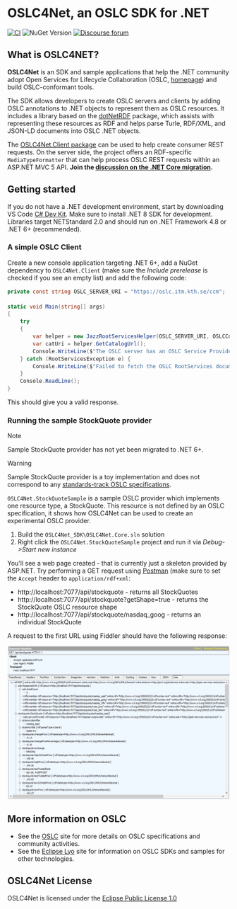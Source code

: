 # OSLC4Net, an OSLC SDK for .NET

[![CI](https://github.com/OSLC/oslc4net/workflows/CI/badge.svg)](https://github.com/OSLC/oslc4net/actions?query=workflow%3ACI)
![NuGet Version](https://img.shields.io/nuget/v/OSLC4Net.Core)
[![Discourse forum](https://img.shields.io/discourse/users?color=28bd84&server=https%3A%2F%2Fforum.open-services.net%2F)](https://forum.open-services.net/c/sdks/oslc4net/10)

## What is OSLC4NET?

**OSLC4Net** is an SDK and sample applications that help the .NET community adopt Open Services for Lifecycle Collaboration (OSLC, [homepage](http://open-services.net)) and build OSLC-conformant tools.

The SDK allows developers to create OSLC servers and clients by adding OSLC annotations to .NET objects to represent them as OSLC resources. It includes a library based on the [dotNetRDF](https://dotnetrdf.org/) package, which assists with representing these resources as RDF and helps parse Turle, RDF/XML, and JSON-LD documents into OSLC .NET objects.

The [OSLC4Net.Client package](https://www.nuget.org/packages/OSLC4Net.Client/) can be used to help create consumer REST requests. On the server side, the project offers an RDF-specific `MediaTypeFormatter` that can help process OSLC REST requests within an ASP.NET MVC 5 API. **Join the [discussion on the .NET Core migration](https://github.com/OSLC/oslc4net/issues/25).**

## Getting started

If you do not have a .NET development environment, start by downloading VS Code [C# Dev Kit](https://marketplace.visualstudio.com/items?itemName=ms-dotnettools.csdevkit). Make sure to install .NET 8 SDK for development. Libraries target NETStandard 2.0 and should run on .NET Framework 4.8 or .NET 6+ (recommended).

### A simple OSLC Client

Create a new console application targeting .NET 6+, add a NuGet dependency to `OSLC4Net.Client` (make sure the *Include prerelease* is checked if you see an empty list) and add the following code:

```csharp
private const string OSLC_SERVER_URI = "https://oslc.itm.kth.se/ccm";

static void Main(string[] args)
{
    try
    {
        var helper = new JazzRootServicesHelper(OSLC_SERVER_URI, OSLCConstants.OSLC_CM_V2);
        var catUri = helper.GetCatalogUrl();
        Console.WriteLine($"The OSLC server has an OSLC Service Provider Catalog at the following URI:\n    {catUri}");
    } catch (RootServicesException e) {
        Console.WriteLine($"Failed to fetch the OSLC RootServices document from:\n    {OSLC_SERVER_URI}/rootservices");
    }
    Console.ReadLine();
}
```

This should give you a valid response.

### Running the sample StockQuote provider

> [!NOTE]
> Sample StockQuote provider has not yet been migrated to .NET 6+.

> [!WARNING]
> Sample StockQuote provider is a toy implementation and does not correspond to any [standards-track OSLC specifications](https://open-services.net/specifications/).

`OSLC4Net.StockQuoteSample` is a sample OSLC provider which implements one resource type, a StockQuote. This resource is not defined by an OSLC specification, it shows how OSLC4Net can be used to create an experimental OSLC provider.

1. Build the `OSLC4Net_SDK\OSLC4Net.Core.sln` solution
1. Right click the `OSLC4Net.StockQuoteSample` project and run it via _Debug->Start new instance_

You'll see a web page created - that is currently just a skeleton provided by ASP.NET. Try performing a GET request using [Postman](https://www.postman.com/) (make sure to set the `Accept` header to `application/rdf+xml`:

* http://localhost:7077/api/stockquote - returns all StockQuotes
* http://localhost:7077/api/stockquote?getShape=true - returns the StockQuote OSLC resource shape
* http://localhost:7077/api/stockquote/nasdaq_goog - returns an individual StockQuote

A request to the first URL using Fiddler should have the following response:

![](https://raw.githubusercontent.com/OSLC/oslc4net/master/doc/stockquote.png)

## More information on OSLC

*   See the [OSLC](http://open-services.net/) site for more details on OSLC specifications and community activities.
*   See the [Eclipse Lyo](http://eclipse.org/lyo) site for information on OSLC SDKs and samples for other technologies.

## OSLC4Net License

OSLC4Net is licensed under the [Eclipse Public License 1.0](LICENSE)

